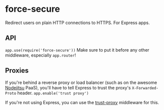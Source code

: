 # force-secure

  Redirect users on plain HTTP connections to HTTPS.
  For Express apps.

## API

  `app.use(require('force-secure'))`
  Make sure to put it before any other middleware, especially `app.router`!

## Proxies

  If you're behind a reverse proxy or load balancer (such as on the awesome [Nodejitsu](http://nodejitsu.com) PaaS), you'll have to tell Express to trust the proxy's `X-Forwarded-Proto` header.
  `app.enable('trust proxy')`

  If you're not using Express, you can use the [trust-proxy](http://npm.im/trust-proxy) middleware for this.
